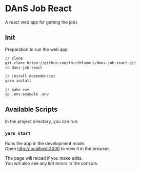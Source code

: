 # DAnS Job React

A react web app for getting the jobs

## Init

Preparation to run the web app

```bash
// clone
git clone https://github.com/thirthfamous/dans-job-react.git
cd dans-job-react

// install dependencies
yarn install

// make env
cp .env.example .env

```


## Available Scripts

In the project directory, you can run:

### `yarn start`

Runs the app in the development mode.\
Open [http://localhost:3000](http://localhost:3000) to view it in the browser.

The page will reload if you make edits.\
You will also see any lint errors in the console.
